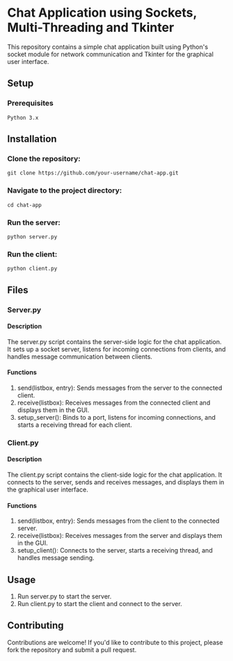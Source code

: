 # Chat Application using Sockets, Multi-Threading and Tkinter

This repository contains a simple chat application built using Python's socket module for network communication and Tkinter for the graphical user interface.

## Setup

### Prerequisites
    Python 3.x
## Installation
### Clone the repository:
    git clone https://github.com/your-username/chat-app.git

### Navigate to the project directory:
    cd chat-app

### Run the server:
    python server.py

### Run the client:
    python client.py


## Files
### Server.py
#### Description
  The server.py script contains the server-side logic for the chat application. It sets up a socket server, listens for incoming connections from clients, and handles message communication between clients.

#### Functions
  1. send(listbox, entry): Sends messages from the server to the connected client.
  2. receive(listbox): Receives messages from the connected client and displays them in the GUI.
  3. setup_server(): Binds to a port, listens for incoming connections, and starts a receiving thread for each client.

### Client.py
#### Description
  The client.py script contains the client-side logic for the chat application. It connects to the server, sends and receives messages, and displays them in the graphical user interface.

#### Functions
  1. send(listbox, entry): Sends messages from the client to the connected server.
  2. receive(listbox): Receives messages from the server and displays them in the GUI.
  3. setup_client(): Connects to the server, starts a receiving thread, and handles message sending.

## Usage
  1. Run server.py to start the server.
  2. Run client.py to start the client and connect to the server.

## Contributing
  Contributions are welcome! If you'd like to contribute to this project, please fork the repository and submit a pull request.
